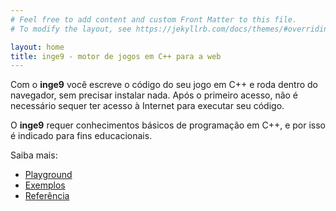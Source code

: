 ```yaml
---
# Feel free to add content and custom Front Matter to this file.
# To modify the layout, see https://jekyllrb.com/docs/themes/#overriding-theme-defaults

layout: home
title: inge9 - motor de jogos em C++ para a web
---
```


Com o **inge9** você escreve o código do seu jogo em C++ e roda dentro do navegador, sem precisar instalar nada. Após o primeiro acesso, não é necessário sequer ter acesso à Internet para executar seu código.

O **inge9** requer conhecimentos básicos de programação em C++, e por isso é indicado para fins educacionais.

Saiba mais:

- [Playground](playground)
- [Exemplos](exemplos)
- [Referência](referencia)